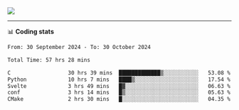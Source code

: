 <picture>
  <source
  srcset="https://github-readme-stats.vercel.app/api?username=sant0s12&show_icons=true&theme=dark"
  media="(prefers-color-scheme: dark)"
  />
  <source
  srcset="https://github-readme-stats.vercel.app/api?username=sant0s12&show_icons=true"
  media="(prefers-color-scheme: light)"
  />
  <img src="https://github-readme-stats.vercel.app/api?username=sant0s12&show_icons=true" />
</picture>

---

📊 **Coding stats**

<!--START_SECTION:waka-->

```txt
From: 30 September 2024 - To: 30 October 2024

Total Time: 57 hrs 28 mins

C                  30 hrs 39 mins  █████████████▒░░░░░░░░░░░   53.08 %
Python             10 hrs 7 mins   ████▒░░░░░░░░░░░░░░░░░░░░   17.54 %
Svelte             3 hrs 49 mins   █▓░░░░░░░░░░░░░░░░░░░░░░░   06.63 %
conf               3 hrs 14 mins   █▒░░░░░░░░░░░░░░░░░░░░░░░   05.63 %
CMake              2 hrs 30 mins   █░░░░░░░░░░░░░░░░░░░░░░░░   04.35 %
```

<!--END_SECTION:waka-->

